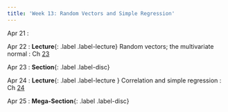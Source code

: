 ```yaml
---
title: 'Week 13: Random Vectors and Simple Regression'
---
```


Apr 21
:

Apr 22
: **Lecture**{: .label .label-lecture} Random vectors; the multivariate normal
    : Ch [23](http://prob140.org/textbook/content/Chapter_23/00_Multivariate_Normal_RVs.html)
    
Apr 23
: **Section**{: .label .label-disc}

Apr 24
: **Lecture**{: .label .label-lecture } Correlation and simple regression
    : Ch [24](http://prob140.org/textbook/content/Chapter_24/00_Simple_Linear_Regression.html)
    
Apr 25
: **Mega-Section**{: .label .label-disc}
